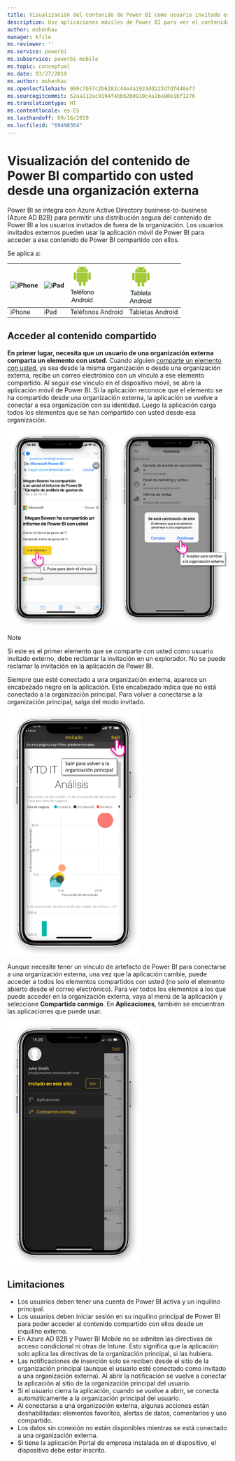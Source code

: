 ```yaml
---
title: Visualización del contenido de Power BI como usuario invitado externo (Azure AD B2B)
description: Use aplicaciones móviles de Power BI para ver el contenido compartido con usted desde la organización externa.
author: mshenhav
manager: kfile
ms.reviewer: ''
ms.service: powerbi
ms.subservice: powerbi-mobile
ms.topic: conceptual
ms.date: 03/27/2019
ms.author: mshenhav
ms.openlocfilehash: 900c7b57c2b6283c44e4a1923dd223d7dfd40ef7
ms.sourcegitcommit: 52aa112ac9194f4bb62b0910c4a1be80e1bf1276
ms.translationtype: HT
ms.contentlocale: es-ES
ms.lasthandoff: 09/16/2019
ms.locfileid: "69490364"
---
```

# <a name="view-power-bi-content-shared-with-you-from-an-external-organization"></a>Visualización del contenido de Power BI compartido con usted desde una organización externa

Power BI se integra con Azure Active Directory business-to-business (Azure AD B2B) para permitir una distribución segura del contenido de Power BI a los usuarios invitados de fuera de la organización. Los usuarios invitados externos pueden usar la aplicación móvil de Power BI para acceder a ese contenido de Power BI compartido con ellos. 


Se aplica a:

| ![iPhone](./media/mobile-app-ssrs-kpis-mobile-on-premises-reports/iphone-logo-50-px.png) | ![iPad](./media/mobile-app-ssrs-kpis-mobile-on-premises-reports/ipad-logo-50-px.png) | ![Teléfono Android](./media/mobile-app-ssrs-kpis-mobile-on-premises-reports/android-phone-logo-50-px.png) | ![Tableta Android](./media/mobile-app-ssrs-kpis-mobile-on-premises-reports/android-tablet-logo-50-px.png) |
|:--- |:--- |:--- |:--- |
| iPhone |iPad |Teléfonos Android |Tabletas Android |

## <a name="accessing-shared-content"></a>Acceder al contenido compartido

**En primer lugar, necesita que un usuario de una organización externa comparta un elemento con usted.** Cuando alguien [comparte un elemento con usted](../../service-share-dashboards.md), ya sea desde la misma organización o desde una organización externa, recibe un correo electrónico con un vínculo a ese elemento compartido. Al seguir ese vínculo en el dispositivo móvil, se abre la aplicación móvil de Power BI. Si la aplicación reconoce que el elemento se ha compartido desde una organización externa, la aplicación se vuelve a conectar a esa organización con su identidad. Luego la aplicación carga todos los elementos que se han compartido con usted desde esa organización.

![Power BI abre un elemento compartido desde el correo electrónico ](./media/mobile-apps-b2b/mobile-b2b-open-item-email.png)

> [!NOTE]
> Si este es el primer elemento que se comparte con usted como usuario invitado externo, debe reclamar la invitación en un explorador. No se puede reclamar la invitación en la aplicación de Power BI.

Siempre que esté conectado a una organización externa, aparece un encabezado negro en la aplicación. Este encabezado indica que no está conectado a la organización principal. Para volver a conectarse a la organización principal, salga del modo invitado.

![Encabezado de usuario invitado de Power BI](./media/mobile-apps-b2b/mobile-b2b-exit-home.png)

Aunque necesite tener un vínculo de artefacto de Power BI para conectarse a una organización externa, una vez que la aplicación cambie, puede acceder a todos los elementos compartidos con usted (no solo el elemento abierto desde el correo electrónico). Para ver todos los elementos a los que puede acceder en la organización externa, vaya al menú de la aplicación y seleccione **Compartido conmigo**. En **Aplicaciones**, también se encuentran las aplicaciones que puede usar.

![Menú de aplicación de Power BI como usuario externo invitado](./media/mobile-apps-b2b/mobile-b2b-menu.png)

## <a name="limitations"></a>Limitaciones

- Los usuarios deben tener una cuenta de Power BI activa y un inquilino principal.
- Los usuarios deben iniciar sesión en su inquilino principal de Power BI para poder acceder al contenido compartido con ellos desde un inquilino externo.
- En Azure AD B2B y Power BI Mobile no se admiten las directivas de acceso condicional ni otras de Intune. Esto significa que la aplicación solo aplica las directivas de la organización principal, si las hubiera.
- Las notificaciones de inserción solo se reciben desde el sitio de la organización principal (aunque el usuario esté conectado como invitado a una organización externa). Al abrir la notificación se vuelve a conectar la aplicación al sitio de la organización principal del usuario.
- Si el usuario cierra la aplicación, cuando se vuelve a abrir, se conecta automáticamente a la organización principal del usuario.
- Al conectarse a una organización externa, algunas acciones están deshabilitadas: elementos favoritos, alertas de datos, comentarios y uso compartido.
- Los datos sin conexión no están disponibles mientras se está conectado a una organización externa.
- Si tiene la aplicación Portal de empresa instalada en el dispositivo, el dispositivo debe estar inscrito.
